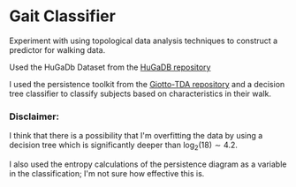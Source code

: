# Gait Classifier #
Experiment with using topological data analysis techniques to construct a predictor for walking data.

Used the HuGaDb Dataset from the [HuGaDB repository](https://github.com/romanchereshnev/HuGaDB)

I used the persistence toolkit from the [Giotto-TDA repository](https://github.com/giotto-ai/giotto-tda) and a decision tree classifier to classify subjects based on characteristics in their walk.

### Disclaimer: ### 

I think that there is a possibility that I'm overfitting the data by using a decision tree which is significantly deeper than $\log_2(18) \sim 4.2$. 

I also used the entropy calculations of the persistence diagram as a variable in the classification; I'm not sure how effective this is.
